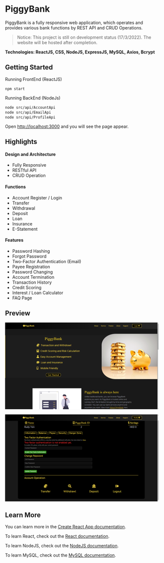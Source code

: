 # PiggyBank

PiggyBank is a fully responsive web application, which operates and provides various bank functions by REST API and CRUD Operations.

> Notice: This project is still on development status (17/3/2022). The website will be hosted after completion.

__Technologies: ReactJS, CSS, NodeJS, ExpressJS, MySQL, Axios, Bcrypt__

## Getting Started

Running FrontEnd (ReactJS)
```node
npm start
```

Running BackEnd (NodeJs)
```node
node src/api/AccountApi
node src/api/EmailApi
node src/api/ProfileApi
```

Open [http://localhost:3000](http://localhost:3000) and you will see the page appear.

## Highlights

#### Design and Architecture
* Fully Responsive
* RESTful API
* CRUD Operation
#### Functions
* Account Register / Login
* Transfer
* Withdrawal
* Deposit
* Loan
* Insurance
* E-Statement
#### Features
* Password Hashing
* Forgot Password
* Two-Factor Authentication (Email)
* Payee Registration
* Password Changing
* Account Termination
* Transaction History
* Credit Scoring
* Interest / Loan Calculator
* FAQ Page


## Preview

![HOME PREVIEW](Preview/preview1.png)

![PROFILE PREVIEW](Preview/preview2.png)


## Learn More

You can learn more in the [Create React App documentation](https://facebook.github.io/create-react-app/docs/getting-started).

To learn React, check out the [React documentation](https://reactjs.org/).

To learn NodeJS, check out the [NodeJS documentation](https://nodejs.org/en/docs/).

To learn MySQL, check out the [MySQL documentation](https://dev.mysql.com/doc/).
